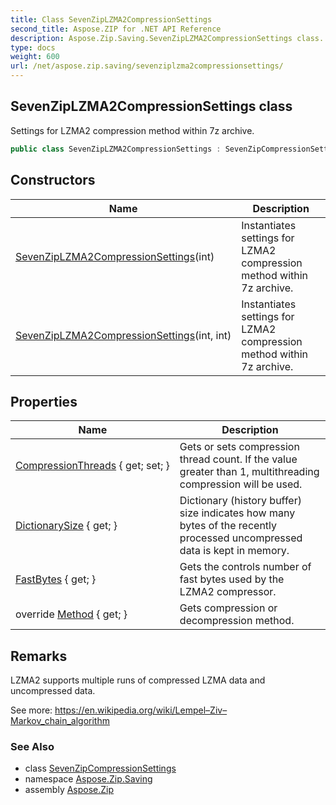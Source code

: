 ```yaml
---
title: Class SevenZipLZMA2CompressionSettings
second_title: Aspose.ZIP for .NET API Reference
description: Aspose.Zip.Saving.SevenZipLZMA2CompressionSettings class. Settings for LZMA2 compression method within 7z archive
type: docs
weight: 600
url: /net/aspose.zip.saving/sevenziplzma2compressionsettings/
---
```

## SevenZipLZMA2CompressionSettings class

Settings for LZMA2 compression method within 7z archive.

```csharp
public class SevenZipLZMA2CompressionSettings : SevenZipCompressionSettings
```

## Constructors

| Name | Description |
| --- | --- |
| [SevenZipLZMA2CompressionSettings](sevenziplzma2compressionsettings/#constructor)(int) | Instantiates settings for LZMA2 compression method within 7z archive. |
| [SevenZipLZMA2CompressionSettings](sevenziplzma2compressionsettings/#constructor_1)(int, int) | Instantiates settings for LZMA2 compression method within 7z archive. |

## Properties

| Name | Description |
| --- | --- |
| [CompressionThreads](../../aspose.zip.saving/sevenziplzma2compressionsettings/compressionthreads/) { get; set; } | Gets or sets compression thread count. If the value greater than 1, multithreading compression will be used. |
| [DictionarySize](../../aspose.zip.saving/sevenziplzma2compressionsettings/dictionarysize/) { get; } | Dictionary (history buffer) size indicates how many bytes of the recently processed uncompressed data is kept in memory. |
| [FastBytes](../../aspose.zip.saving/sevenziplzma2compressionsettings/fastbytes/) { get; } | Gets the controls number of fast bytes used by the LZMA2 compressor. |
| override [Method](../../aspose.zip.saving/sevenziplzma2compressionsettings/method/) { get; } | Gets compression or decompression method. |

## Remarks

LZMA2 supports multiple runs of compressed LZMA data and uncompressed data.

See more: https://en.wikipedia.org/wiki/Lempel–Ziv–Markov_chain_algorithm

### See Also

* class [SevenZipCompressionSettings](../sevenzipcompressionsettings/)
* namespace [Aspose.Zip.Saving](../../aspose.zip.saving/)
* assembly [Aspose.Zip](../../)


